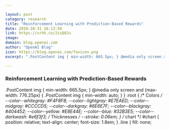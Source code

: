 ```yaml
---

layout: post
category: research
title: "Reinforcement Learning with Prediction-Based Rewards"
date: 2018-10-31 16:13:59
link: https://vrhk.co/2ziQ8Ju
image: 
domain: blog.openai.com
author: "OpenAI Blog"
icon: https://blog.openai.com/favicon.png
excerpt: ".PostContent img { min-width: 665.5px; } @media only screen and (max-width: 776.25px) { .PostContent img { min-width: auto; } } :root { /* Colors */ --color--whitegray: #F4F8F8; --color--lightgray: #E7EAED; --color--midgray: #CCCCD5; --color--darkgray: #6E6E7F; --color--blackgray: #404452; --color--yellow: #E8E44E; --color--blue: #32B3E5; --color--darkwash: #e6f3f3; /* Thicknesses */ --stroke: 0.06em; } /* chart */ #chart { position: relative; text-align: center; font-size: 1.8em; } .line { fill: none;"

---
```


### Reinforcement Learning with Prediction-Based Rewards

.PostContent img { min-width: 665.5px; } @media only screen and (max-width: 776.25px) { .PostContent img { min-width: auto; } } :root { /* Colors */ --color--whitegray: #F4F8F8; --color--lightgray: #E7EAED; --color--midgray: #CCCCD5; --color--darkgray: #6E6E7F; --color--blackgray: #404452; --color--yellow: #E8E44E; --color--blue: #32B3E5; --color--darkwash: #e6f3f3; /* Thicknesses */ --stroke: 0.06em; } /* chart */ #chart { position: relative; text-align: center; font-size: 1.8em; } .line { fill: none;